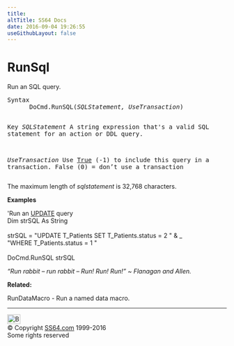 ```yaml
---
title:
altTitle: SS64 Docs
date: 2016-09-04 19:26:55
useGithubLayout: false
---
```

<!-- #BeginLibraryItem "/Library/head_access.lbi" --><!-- #EndLibraryItem --><h1>RunSql</h1>
<p> Run an SQL query.</p>
<pre>Syntax
      DoCmd.RunSQL(<i>SQLStatement, UseTransaction</i>)

Key
   <i>SQLStatement</i>    A string expression that's a valid SQL
                   statement for an action or DDL query.

   <i>UseTransaction</i>  Use <u>True</u> (-1) to include this query in
                   a transaction.
                   False (0) = don’t use a transaction</pre>
<p> The maximum length of <i>sqlstatement</i>  is 32,768 characters.</p>
<p><b>Examples</b></p>
<p>'Run an <a href="update.html">UPDATE</a> query <br>
<span class="code">Dim strSQL As String <br>
<br>
strSQL = "UPDATE T_Patients SET T_Patients.status = 2 " &amp; _ <br>
"WHERE T_Patients.status = 1 " <br>
<br>
DoCmd.RunSQL strSQL</span></p>
<p class="quote"><i>“Run rabbit – run rabbit – Run! Run! Run!” ~ Flanagan and Allen.</i></p>
<p><b>Related:</b></p>
<p>RunDataMacro - Run a named data macro.</p><!-- #BeginLibraryItem "/Library/foot_access.lbi" --><p>
<!-- access -->

<hr>
<div id="bl" class="footer"><a href="runsql.html#"><img src="../images/top.png" width="30" height="22" alt="Back to the Top"></a></div>
<div id="br" class="footer, tagline">© Copyright <a href="../index.html">SS64.com</a> 1999-2016<br>
Some rights reserved</div><!-- #EndLibraryItem -->

